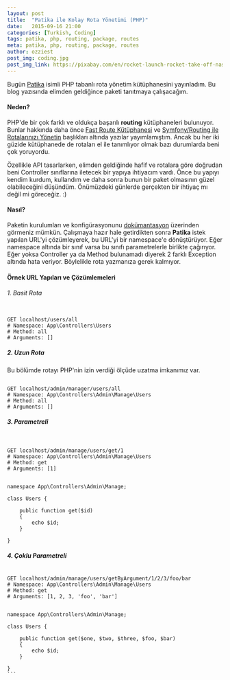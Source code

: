 ```yaml
---
layout: post
title:  "Patika ile Kolay Rota Yönetimi (PHP)"
date:   2015-09-16 21:00
categories: [Turkish, Coding]
tags: patika, php, routing, package, routes
meta: patika, php, routing, package, routes
author: ozziest
post_img: coding.jpg
post_img_link: https://pixabay.com/en/rocket-launch-rocket-take-off-nasa-67643
---
```


Bugün [Patika](http://ozguradem.net/patika) isimli PHP tabanlı rota yönetim kütüphanesini yayınladım. Bu blog yazısında elimden geldiğince paketi tanıtmaya çalışacağım.

#### Neden?

PHP'de bir çok farklı ve oldukça başarılı **routing** kütüphaneleri bulunuyor. Bunlar hakkında daha önce [Fast Route Kütüphanesi](php/2015/04/17/fast-route-kutuphanesi) ve [Symfony/Routing ile Rotalarınızı Yönetin](php/2015/02/04/symfony-routing-ile-rotalarinizi-yonetin) başlıkları altında yazılar yayımlamıştım. Ancak bu her iki güzide kütüphanede de rotaları el ile tanımlıyor olmak bazı durumlarda beni çok yoruyordu. 

Özellikle API tasarlarken, elimden geldiğinde hafif ve rotalara göre doğrudan beni Controller sınıflarına iletecek bir yapıya ihtiyacım vardı. Önce bu yapıyı kendim kurdum, kullandım ve daha sonra bunun bir paket olmasının güzel olabileceğini düşündüm. Önümüzdeki günlerde gerçekten bir ihtiyaç mı değil mi göreceğiz. :) 

#### Nasıl?

Paketin kurulumları ve konfigürasyonunu [dokümantasyon](http://ozguradem.net/patika) üzerinden görmeniz mümkün. Çalışmaya hazır hale getirdikten sonra **Patika** istek yapılan URL'yi çözümleyerek, bu URL'yi bir namespace'e dönüştürüyor. Eğer namespace altında bir sınıf varsa bu sınıfı parametrelerle birlikte çağırıyor. Eğer yoksa Controller ya da Method bulunamadı diyerek 2 farklı Exception altında hata veriyor. Böylelikle rota yazmanıza gerek kalmıyor. 

#### Örnek URL Yapıları ve Çözümlemeleri


###### 1. Basit Rota

<pre><code class="language-php">
GET localhost/users/all
# Namespace: App\Controllers\Users
# Method: all
# Arguments: []
</code></pre>

##### 2. Uzun Rota

Bu bölümde rotayı PHP'nin izin verdiği ölçüde uzatma imkanımız var. 

<pre><code class="language-php">
GET localhost/admin/manager/users/all
# Namespace: App\Controllers\Admin\Manage\Users
# Method: all
# Arguments: []
</code></pre>

##### 3. Parametreli

<pre><code class="language-php">

GET localhost/admin/manage/users/get/1 
# Namespace: App\Controllers\Admin\Manage\Users
# Method: get
# Arguments: [1]
</code></pre>

<pre><code class="language-php">
namespace App\Controllers\Admin\Manage;

class Users {

    public function get($id)
    {
        echo $id;
    }

}
</code></pre>

##### 4. Çoklu Parametreli

<pre><code class="language-php">
GET localhost/admin/manage/users/getByArgument/1/2/3/foo/bar 
# Namespace: App\Controllers\Admin\Manage\Users
# Method: get
# Arguments: [1, 2, 3, 'foo', 'bar']
</code></pre>

<pre><code class="language-php">
namespace App\Controllers\Admin\Manage;

class Users {

    public function get($one, $two, $three, $foo, $bar)
    {
        echo $id;
    }

}
```
</code></pre>
